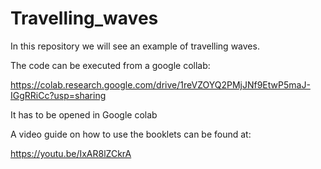# Travelling_waves
In this repository we will see an example of travelling waves.

The code can be executed from a google collab:

https://colab.research.google.com/drive/1reVZOYQ2PMjJNf9EtwP5maJ-IGgRRiCc?usp=sharing 

It has to be opened in Google colab

A video guide on how to use the booklets can be found at:

https://youtu.be/IxAR8lZCkrA
